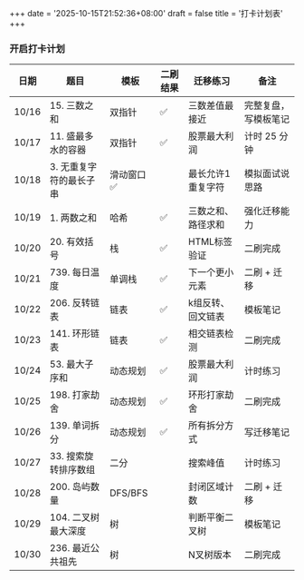 +++
date = '2025-10-15T21:52:36+08:00'
draft = false
title = '打卡计划表'
+++
### 开启打卡计划


| 日期    | 题目            | 模板       | 二刷结果 | 迁移练习      | 备注         |
|-------|---------------|----------|------|-----------|------------|
| 10/16 | 15. 三数之和      | 双指针      | ✅    | 三数差值最接近   | 完整复盘，写模板笔记 |
| 10/17 | 11. 盛最多水的容器   | 双指针      | ✅    | 股票最大利润    | 计时 25 分钟   |
| 10/18 | 3. 无重复字符的最长子串 | 滑动窗口   ✅ |      | 最长允许1重复字符 | 模拟面试说思路    |
| 10/19 | 1. 两数之和       | 哈希       | ✅    | 三数之和、路径求和 | 强化迁移能力     |
| 10/20 | 20. 有效括号      | 栈        | ✅    | HTML标签验证  | 二刷完成       |
| 10/21 | 739. 每日温度     | 单调栈      | ✅    | 下一个更小元素   | 二刷 + 迁移    |
| 10/22 | 206. 反转链表     | 链表       | ✅    | k组反转、回文链表 | 模板笔记       |
| 10/23 | 141. 环形链表     | 链表       | ✅    | 相交链表检测    | 二刷完成       |
| 10/24 | 53. 最大子序和     | 动态规划     | ✅    | 股票最大利润    | 计时练习       |
| 10/25 | 198. 打家劫舍     | 动态规划     | ✅    | 环形打家劫舍    | 二刷完成       |
| 10/26 | 139. 单词拆分     | 动态规划     | ✅    | 所有拆分方式    | 写迁移笔记      |
| 10/27 | 33. 搜索旋转排序数组  | 二分       |      | 搜索峰值      | 计时练习       |
| 10/28 | 200. 岛屿数量     | DFS/BFS  |      | 封闭区域计数    | 二刷 + 迁移    |
| 10/29 | 104. 二叉树最大深度  | 树        |      | 判断平衡二叉树   | 模板笔记       |
| 10/30 | 236. 最近公共祖先   | 树        |      | N叉树版本     | 二刷完成       |
